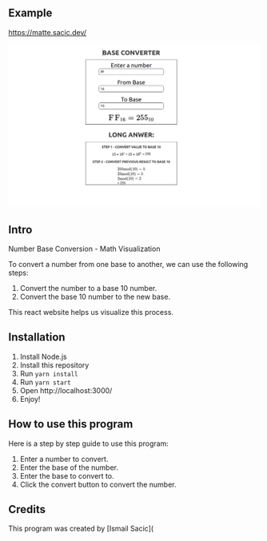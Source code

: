 ## Example
https://matte.sacic.dev/

![screenshot](Screenshot_20220326_190100.png)

## Intro
Number Base Conversion - Math Visualization

To convert a number from one base to another, we can use the following steps:
1. Convert the number to a base 10 number.
2. Convert the base 10 number to the new base.

This react website helps us visualize this process.


## Installation
1. Install Node.js
2. Install this repository
3. Run `yarn install`
4. Run `yarn start`
5. Open http://localhost:3000/
6. Enjoy!

## How to use this program

Here is a step by step guide to use this program:

1. Enter a number to convert.
2. Enter the base of the number.
3. Enter the base to convert to.
4. Click the convert button to convert the number.

## Credits

This program was created by [Ismail Sacic](
